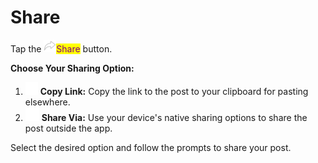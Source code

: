 # Share

Tap the ![](<../../../.gitbook/assets/Frame 180 (1).png>)<mark style="color:purple;">Share</mark> button.

**Choose Your Sharing Option:**

1. ![](<../../../.gitbook/assets/Vector (15).png>) **Copy Link:** Copy the link to the post to your clipboard for pasting elsewhere.
2. ![](<../../../.gitbook/assets/Vector (16).png>) **Share Via:** Use your device's native sharing options to share the post outside the app.

Select the desired option and follow the prompts to share your post.
